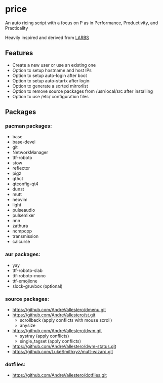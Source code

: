 # price
An auto ricing script with a focus on P as in Performance, Productivity, and Practicality

Heavily inspired and derived from [LARBS](https://github.com/LukeSmithxyz/LARBS)

## Features
* Create a new user or use an existing one
* Option to setup hostname and host IPs
* Option to setup auto-login after boot
* Option to setup auto-startx after login
* Option to generate a sorted mirrorlist
* Option to remove source packages from /usr/local/src after installing
* Option to use /etc/ configuration files

## Packages
### pacman packages:
* base
* base-devel
* git
* NetworkManager
* ttf-roboto
* stow
* reflector
* pigz
* qt5ct
* qtconfig-qt4
* dunst
* mutt
* neovim
* light
* pulseaudio
* pulsemixer
* nnn
* zathura
* ncmpcpp
* transmission
* calcurse

### aur packages:
* yay
* ttf-roboto-slab
* ttf-roboto-mono
* ttf-emojione
* slock-gruvbox (optional)

### source packages:
* https://github.com/AndreVallestero/dmenu.git
* https://github.com/AndreVallestero/st.git
    * scrollback (apply conflicts with mouse scroll)
    * anysize
* https://github.com/AndreVallestero/dwm.git
    * systray (apply conflicts)
    * single_tagset (apply conflicts)
* https://github.com/AndreVallestero/dwm-status.git
* https://github.com/LukeSmithxyz/mutt-wizard.git

### dotfiles:
* https://github.com/AndreVallestero/dotfiles.git

